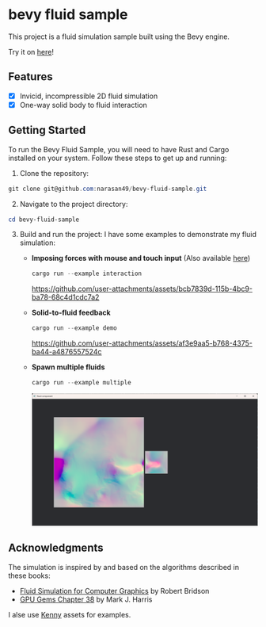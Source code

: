 # bevy fluid sample

This project is a fluid simulation sample built using the Bevy engine.

Try it on [here](https://narasan49.github.io/bevy-fluid-sample/)!

## Features
- [x] Invicid, incompressible 2D fluid simulation
- [x] One-way solid body to fluid interaction

## Getting Started

To run the Bevy Fluid Sample, you will need to have Rust and Cargo installed on your system. Follow these steps to get up and running:

1. Clone the repository:
```ps1
git clone git@github.com:narasan49/bevy-fluid-sample.git
```

2. Navigate to the project directory:

```ps1
cd bevy-fluid-sample
```

3. Build and run the project:
I have some examples to demonstrate my fluid simulation:
    - **Imposing forces with mouse and touch input**
      (Also available [here](https://narasan49.github.io/bevy-fluid-sample/))
      ```ps1
      cargo run --example interaction
      ```
      https://github.com/user-attachments/assets/bcb7839d-115b-4bc9-ba78-68c4d1cdc7a2
      
    - **Solid-to-fluid feedback**

      ```ps1
      cargo run --example demo
      ```
      https://github.com/user-attachments/assets/af3e9aa5-b768-4375-ba44-a4876557524c

    - **Spawn multiple fluids**
      ```ps1
      cargo run --example multiple
      ```
      ![img](./docs/multiple_fluids.png)

## Acknowledgments
The simulation is inspired by and based on the algorithms described in these books:

- [Fluid Simulation for Computer Graphics](https://www.amazon.co.jp/dp/1482232839) by Robert Bridson
- [GPU Gems Chapter 38](https://developer.nvidia.com/gpugems/gpugems/part-vi-beyond-triangles/chapter-38-fast-fluid-dynamics-simulation-gpu) by Mark J. Harris

I alse use [Kenny](https://kenney.nl/) assets for examples.
